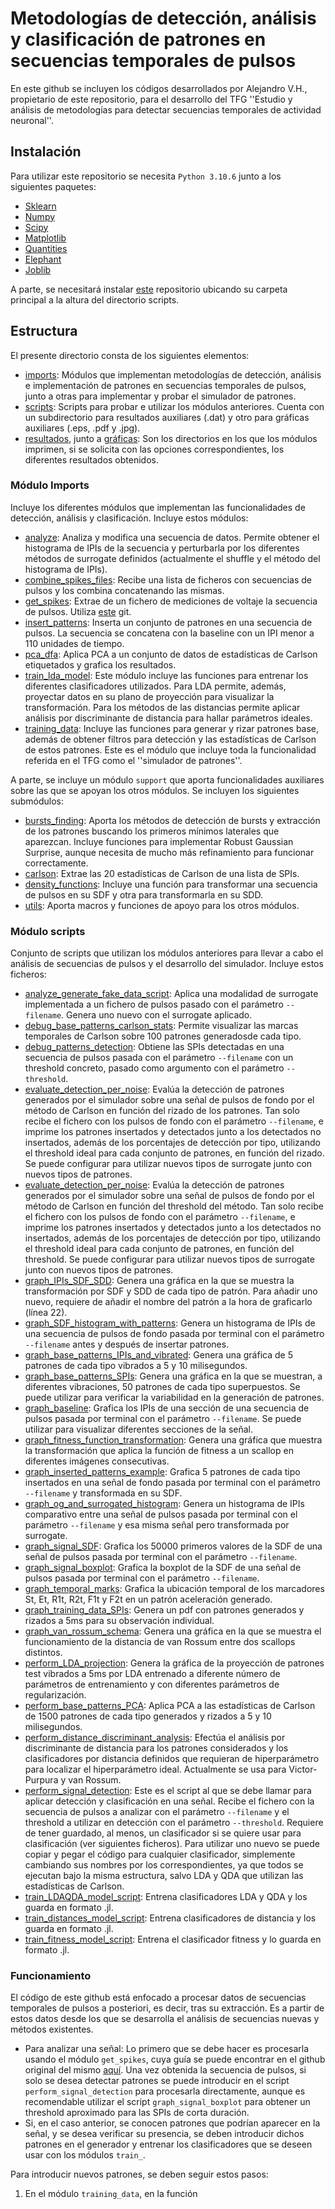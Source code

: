 # Metodologías de detección, análisis y clasificación de patrones en secuencias temporales de pulsos

En este github se incluyen los códigos desarrollados por Alejandro V.H., propietario de este repositorio, para el desarrollo del TFG ''Estudio y análisis de metodologías para detectar secuencias temporales de actividad neuronal''.

## Instalación
Para utilizar este repositorio se necesita `Python 3.10.6` junto a los siguientes paquetes:
* [Sklearn](https://scikit-learn.org/stable/install.html)
* [Numpy](https://numpy.org/install/)
* [Scipy](https://scipy.org/install/)
* [Matplotlib](https://matplotlib.org/stable/users/installing/index.html)
* [Quantities](https://pypi.org/project/quantities/)
* [Elephant](https://elephant.readthedocs.io/en/v0.7.0/install.html)
* [Joblib](https://joblib.readthedocs.io/en/stable/)

A parte, se necesitará instalar [este](https://github.com/angellareo/bio-utils) repositorio ubicando su carpeta principal a la altura del directorio scripts.

## Estructura
El presente directorio consta de los siguientes elementos:
* [imports](imports/): Módulos que implementan metodologías de detección, análisis e implementación de patrones en secuencias temporales de pulsos, junto a otras para implementar y probar el simulador de patrones.
* [scripts](scripts/): Scripts para probar e utilizar los módulos anteriores. Cuenta con un subdirectorio para resultados auxiliares (.dat) y otro para gráficas auxiliares (.eps, .pdf y .jpg).
* [resultados](resultados/), junto a [gráficas](graficas/): Son los directorios en los que los módulos imprimen, si se solicita con las opciones correspondientes, los diferentes resultados obtenidos.

### Módulo Imports
Incluye los diferentes módulos que implementan las funcionalidades de detección, análisis y clasificación. Incluye estos módulos:
* [analyze](imports/analyze.py): Analiza y modifica una secuencia de datos. Permite obtener el histograma de IPIs de la secuencia y perturbarla por los diferentes métodos de surrogate definidos (actualmente el shuffle y el método del histograma de IPIs).
* [combine_spikes_files](imports/combine_spikes_files.py): Recibe una lista de ficheros con secuencias de pulsos y los combina concatenando las mismas.
* [get_spikes](imports/get_spikes.py): Extrae de un fichero de mediciones de voltaje la secuencia de pulsos. Utiliza [este](https://github.com/angellareo/bio-utils) git.
* [insert_patterns](imports/insert_patterns.py): Inserta un conjunto de patrones en una secuencia de pulsos. La secuencia se concatena con la baseline con un IPI menor a 110 unidades de tiempo.
* [pca_dfa](imports/pca_dfa.py): Aplica PCA a un conjunto de datos de estadísticas de Carlson etiquetados y grafica los resultados.
* [train_lda_model](imports/train_lda_model.py): Este módulo incluye las funciones para entrenar los diferentes clasificadores utilizados. Para LDA permite, además, proyectar datos en su plano de proyección para visualizar la transformación. Para los métodos de las distancias permite aplicar análisis por discriminante de distancia para hallar parámetros ideales.
* [training_data](imports/training_data.py): Incluye las funciones para generar y rizar patrones base, además de obtener filtros para detección y las estadísticas de Carlson de estos patrones. Este es el módulo que incluye toda la funcionalidad referida en el TFG como el ''simulador de patrones''.

A parte, se incluye un módulo `support` que aporta funcionalidades auxiliares sobre las que se apoyan los otros módulos. Se incluyen los siguientes submódulos:
* [bursts_finding](imports/support/bursts_finding.py): Aporta los métodos de detección de bursts y extracción de los patrones buscando los primeros mínimos laterales que aparezcan. Incluye funciones para implementar Robust Gaussian Surprise, aunque necesita de mucho más refinamiento para funcionar correctamente.
* [carlson](imports/support/carlson.py): Extrae las 20 estadísticas de Carlson de una lista de SPIs.
* [density_functions](imports/support/density_functions.py): Incluye una función para transformar una secuencia de pulsos en su SDF y otra para transformarla en su SDD.
* [utils](imports/support/utils.py): Aporta macros y funciones de apoyo para los otros módulos.

### Módulo scripts
Conjunto de scripts que utilizan los módulos anteriores para llevar a cabo el análisis de secuencias de pulsos y el desarrollo del simulador. Incluye estos ficheros:
* [analyze_generate_fake_data_script](scripts/analyze_generate_fake_data_script.py): Aplica una modalidad de surrogate implementada a un fichero de pulsos pasado con el parámetro `--filename`. Genera uno nuevo con el surrogate aplicado.
* [debug_base_patterns_carlson_stats](scripts/debug_base_patterns_carlson_stats.py): Permite visualizar las marcas temporales de Carlson sobre 100 patrones generadosde cada tipo.
* [debug_patterns_detection](scripts/debug_patterns_detection.py): Obtiene las SPIs detectadas en una secuencia de pulsos pasada con el parámetro `--filename` con un threshold concreto, pasado como argumento con el parámetro `--threshold`.
* [evaluate_detection_per_noise](scripts/evaluate_detection_per_noise.py): Evalúa la detección de patrones generados por el simulador sobre una señal de pulsos de fondo por el método de Carlson en función del rizado de los patrones. Tan solo recibe el fichero con los pulsos de fondo con el parámetro `--filename`, e imprime los patrones insertados y detectados junto a los detectados no insertados, además de los porcentajes de detección por tipo, utilizando el threshold ideal para cada conjunto de patrones, en función del rizado. Se puede configurar para utilizar nuevos tipos de surrogate junto con nuevos tipos de patrones.
* [evaluate_detection_per_noise](scripts/evaluate_detection_per_noise.py): Evalúa la detección de patrones generados por el simulador sobre una señal de pulsos de fondo por el método de Carlson en función del threshold del método. Tan solo recibe el fichero con los pulsos de fondo con el parámetro `--filename`, e imprime los patrones insertados y detectados junto a los detectados no insertados, además de los porcentajes de detección por tipo, utilizando el threshold ideal para cada conjunto de patrones, en función del threshold. Se puede configurar para utilizar nuevos tipos de surrogate junto con nuevos tipos de patrones.
* [graph_IPIs_SDF_SDD](scripts/graph_IPIs_SDF_SDD.py): Genera una gráfica en la que se muestra la transformación por SDF y SDD de cada tipo de patrón. Para añadir uno nuevo, requiere de añadir el nombre del patrón a la hora de graficarlo (línea 22).
* [graph_SDF_histogram_with_patterns](scripts/graph_SDF_histogram_with_patterns.py): Genera un histograma de IPIs de una secuencia de pulsos de fondo pasada por terminal con el parámetro `--filename` antes y después de insertar patrones.
* [graph_base_patterns_IPIs_and_vibrated](scripts/graph_base_patterns_IPIs_and_vibrated.py): Genera una gráfica de 5 patrones de cada tipo vibrados a 5 y 10 milisegundos.
* [graph_base_patterns_SPIs](scripts/graph_base_patterns_SPIs.py): Genera una gráfica en la que se muestran, a diferentes vibraciones, 50 patrones de cada tipo superpuestos. Se puede utilizar para verificar la variabilidad en la generación de patrones.
* [graph_baseline](scripts/graph_baseline.py): Grafica los IPIs de una sección de una secuencia de pulsos pasada por terminal con el parámetro `--filename`. Se puede utilizar para visualizar diferentes secciones de la señal.
* [graph_fitness_function_transformation](scripts/graph_fitness_function_transformation.py): Genera una gráfica que muestra la transformación que aplica la función de fitness a un scallop en diferentes imágenes consecutivas.
* [graph_inserted_patterns_example](scripts/graph_inserted_patterns_example.py): Grafica 5 patrones de cada tipo insertados en una señal de fondo pasada por terminal con el parámetro `--filename` y transformada en su SDF.
* [graph_og_and_surrogated_histogram](scripts/graph_og_and_surrogated_histogram.py): Genera un histograma de IPIs comparativo entre una señal de pulsos pasada por terminal con el parámetro `--filename` y esa misma señal pero transformada por surrogate.
* [graph_signal_SDF](scripts/graph_signal_SDF.py): Grafica los 50000 primeros valores de la SDF de una señal de pulsos pasada por terminal con el parámetro `--filename`.
* [graph_signal_boxplot](scripts/graph_signal_boxplot.py): Grafica la boxplot de la SDF de una señal de pulsos pasada por terminal con el parámetro `--filename`.
* [graph_temporal_marks](scripts/graph_temporal_marks.py): Grafica la ubicación temporal de los marcadores St, Et, R1t, R2t, F1t y F2t en un patrón aceleración generado.
* [graph_training_data_SPIs](scripts/graph_training_data_SPIs.py): Genera un pdf con patrones generados y rizados a 5ms para su observación individual.
* [graph_van_rossum_schema](scripts/graph_van_rossum_schema.py): Genera una gráfica en la que se muestra el funcionamiento de la distancia de van Rossum entre dos scallops distintos.
* [perform_LDA_projection](scripts/perform_LDA_projection.py): Genera la gráfica de la proyección de patrones test vibrados a 5ms por LDA entrenado a diferente número de parámetros de entrenamiento y con diferentes parámetros de regularización.
* [perform_base_patterns_PCA](scripts/perform_base_patterns_PCA.py): Aplica PCA a las estadísticas de Carlson de 1500 patrones de cada tipo generados y rizados a 5 y 10 milisegundos.
* [perform_distance_discriminant_analysis](scripts/perform_distance_discriminant_analysis.py): Efectúa el análisis por discriminante de distancia para los patrones considerados y los clasificadores por distancia definidos que requieran de hiperparámetro para localizar el hiperparámetro ideal. Actualmente se usa para Victor-Purpura y van Rossum.
* [perform_signal_detection](scripts/perform_signal_detection.py): Este es el script al que se debe llamar para aplicar detección y clasificación en una señal. Recibe el fichero con la secuencia de pulsos a analizar con el parámetro `--filename` y el threshold a utilizar en detección con el parámetro `--threshold`. Requiere de tener guardado, al menos, un clasificador si se quiere usar para clasificación (ver siguientes ficheros). Para utilizar uno nuevo se puede copiar y pegar el código para cualquier clasificador, simplemente cambiando sus nombres por los correspondientes, ya que todos se ejecutan bajo la misma estructura, salvo LDA y QDA que utilizan las estadísticas de Carlson.
* [train_LDAQDA_model_script](scripts/train_LDAQDA_model_script.py): Entrena clasificadores LDA y QDA y los guarda en formato .jl.
* [train_distances_model_script](scripts/train_distances_model_script.py): Entrena clasificadores de distancia y los guarda en formato .jl.
* [train_fitness_model_script](scripts/train_fitness_model_script.py): Entrena el clasificador fitness y lo guarda en formato .jl.

### Funcionamiento

El código de este github está enfocado a procesar datos de secuencias temporales de pulsos a posteriori, es decir, tras su extracción. Es a partir de estos datos desde los que se desarrolla el análisis de secuencias nuevas y métodos existentes.
* Para analizar una señal: Lo primero que se debe hacer es procesarla usando el módulo `get_spikes`, cuya guía se puede encontrar en el github original del mismo [aquí](https://github.com/angellareo/bio-utils). Una vez obtenida la secuencia de pulsos, si solo se desea detectar patrones se puede introducir en el script `perform_signal_detection` para procesarla directamente, aunque es recomendable utilizar el script `graph_signal_boxplot` para obtener un threshold aproximado para las SPIs de corta duración.
* Si, en el caso anterior, se conocen patrones que podrían aparecer en la señal, y se desea verificar su presencia, se deben introducir dichos patrones en el generador y entrenar los clasificadores que se deseen usar con los módulos `train_`.

Para introducir nuevos patrones, se deben seguir estos pasos:
1. En el módulo `training_data`, en la función 
